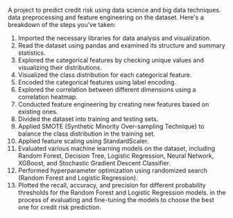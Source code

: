 A project to predict credit risk using data science and big data techniques. data preprocessing and feature engineering on the dataset. Here's a breakdown of the steps you've taken:
1.	Imported the necessary libraries for data analysis and visualization.
2.	Read the dataset using pandas and examined its structure and summary statistics.
3.	Explored the categorical features by checking unique values and visualizing their distributions.
4.	Visualized the class distribution for each categorical feature.
5.	Encoded the categorical features using label encoding.
6.	Explored the correlation between different dimensions using a correlation heatmap.
7.	Conducted feature engineering by creating new features based on existing ones.
8.	Divided the dataset into training and testing sets.
9.	Applied SMOTE (Synthetic Minority Over-sampling Technique) to balance the class distribution in the training set.
10.	Applied feature scaling using StandardScaler.
11.	Evaluated various machine learning models on the dataset, including Random Forest, Decision Tree, Logistic Regression, Neural Network, XGBoost, and Stochastic Gradient Descent Classifier.
12.	Performed hyperparameter optimization using randomized search (Random Forest and Logistic Regression).
13.	Plotted the recall, accuracy, and precision for different probability thresholds for the Random Forest and Logistic Regression models.
 in the process of evaluating and fine-tuning the models to choose the best one for credit risk prediction. 


